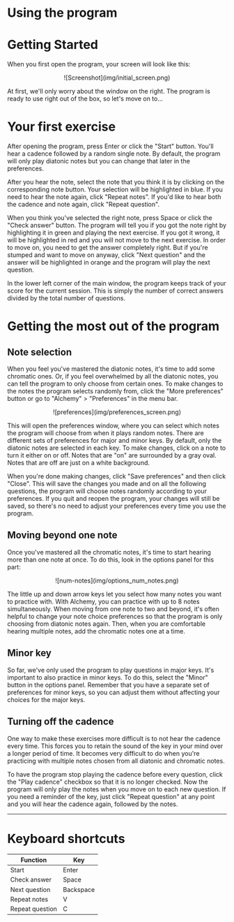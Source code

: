 # Using the program

# Getting Started
  When you first open the program, your screen will look like this:
  <center>![Screenshot](img/initial_screen.png)</center>
  
  At first, we'll only worry about the window on the right.  The program is ready to use right out of the box, so
  let's move on to...

# Your first exercise
After opening the program, press Enter or click the "Start" button.  You'll hear a cadence followed by a random single
note.  By default, the program will only play diatonic notes but you can change that later in the preferences.

After you hear the note, select the note that you think it is by clicking on the corresponding note button.  Your
selection will be highlighted in blue.  If you need to hear the note again, click "Repeat notes".  If you'd like to
hear both the cadence and note again, click "Repeat question".

When you think you've selected the right note, press Space or click the "Check answer" button.  The program will tell
you if you got the note right by highlighting it in green and playing the next exercise.  If you got it wrong, it will
be highlighted in red and you will not move to the next exercise.  In order to move on, you need to get the answer
completely right.  But if you're stumped and want to move on anyway, click "Next question" and the answer will be
highlighted in orange and the program will play the next question.

In the lower left corner of the main window, the program keeps track of your score for the current session.  This is
simply the number of correct answers divided by the total number of questions.

# Getting the most out of the program
## Note selection
   When you feel you've mastered the diatonic notes, it's time to add some chromatic ones.  Or, if you feel overwhelmed
   by all the diatonic notes, you can tell the program to only choose from certain ones.  To make changes to the notes
   the program selects randomly from, click the "More preferences" button or go to "Alchemy" > "Preferences" in the
   menu bar.
   <center>![preferences](img/preferences_screen.png)</center>

   This will open the preferences window, where you can select which notes the program will choose from when it
   plays random notes.  There are different sets of preferences for major and minor keys.  By default, only the
   diatonic notes are selected in each key.  To make changes, click on a note to turn it either on or off.  Notes
   that are "on" are surrounded by a gray oval.  Notes that are off are just on a white background.

   When you're done making changes, click "Save preferences" and then click "Close".  This will save the changes
   you made and on all the following questions, the program will choose notes randomly according to your
   preferences.  If you quit and reopen the program, your changes will still be saved, so there's no need to adjust
   your preferences every time you use the program. 

## Moving beyond one note
Once you've mastered all the chromatic notes, it's time to start hearing more than one note at once.  To do this, look
in the options panel for this part:
<center>![num-notes](img/options_num_notes.png)</center>
   
The little up and down arrow keys let you select how many notes you want to practice with.  With Alchemy, you can
practice with up to 8 notes simultaneously.  When moving from one note to two and beyond, it's often helpful to change
your note choice preferences so that the program is only choosing from diatonic notes again.  Then, when you are
comfortable hearing multiple notes, add the chromatic notes one at a time.

## Minor key
So far, we've only used the program to play questions in major keys.  It's important to also practice in minor keys.  To
do this, select the "Minor" button in the options panel.  Remember that you have a separate set of preferences for minor
keys, so you can adjust them without affecting your choices for the major keys.

## Turning off the cadence
One way to make these exercises more difficult is to not hear the cadence every time.  This forces you to retain
the sound of the key in your mind over a longer period of time.  It becomes very difficult to do when you're
practicing with multiple notes chosen from all diatonic and chromatic notes.

To have the program stop playing the cadence before every question, click the "Play cadence" checkbox so that it
is no longer checked.  Now the program will only play the notes when you move on to each new question.  If you
need a reminder of the key, just click "Repeat question" at any point and you will hear the cadence again,
followed by the notes.

- - -
# Keyboard shortcuts

| Function      |   Key   |
 ---------------|---------|
Start	        |  Enter  |
Check answer    |  Space  |
Next question   |Backspace|
Repeat notes    |   V	  |
Repeat question |   C	  |
